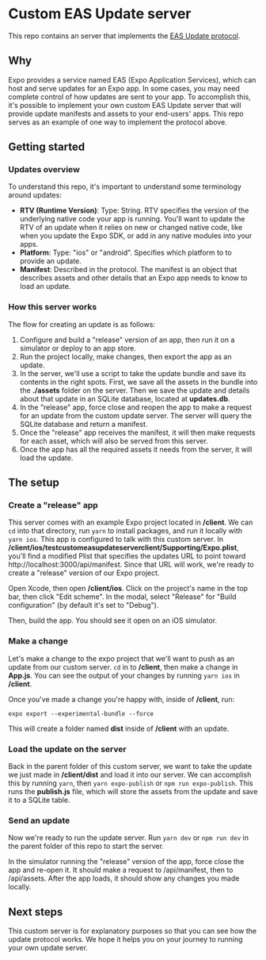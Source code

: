 # Custom EAS Update server

This repo contains an server that implements the [EAS Update protocol](https://github.com/expo/expo/pull/12461).

## Why

Expo provides a service named EAS (Expo Application Services), which can host and serve updates for an Expo app. In some cases, you may need complete control of how updates are sent to your app. To accomplish this, it's possible to implement your own custom EAS Update server that will provide update manifests and assets to your end-users' apps. This repo serves as an example of one way to implement the protocol above.

## Getting started

### Updates overview

To understand this repo, it's important to understand some terminology around updates:

- **RTV (Runtime Version)**: Type: String. RTV specifies the version of the underlying native code your app is running. You'll want to update the RTV of an update when it relies on new or changed native code, like when you update the Expo SDK, or add in any native modules into your apps.
- **Platform**: Type: "ios" or "android". Specifies which platform to to provide an update.
- **Manifest**: Described in the protocol. The manifest is an object that describes assets and other details that an Expo app needs to know to load an update.

### How this server works

The flow for creating an update is as follows:

1. Configure and build a "release" version of an app, then run it on a simulator or deploy to an app store.
2. Run the project locally, make changes, then export the app as an update.
3. In the server, we'll use a script to take the update bundle and save its contents in the right spots. First, we save all the assets in the bundle into the **./assets** folder on the server. Then we save the update and details about that update in an SQLite database, located at **updates.db**.
4. In the "release" app, force close and reopen the app to make a request for an update from the custom update server. The server will query the SQLite database and return a manifest.
5. Once the "release" app receives the manifest, it will then make requests for each asset, which will also be served from this server.
6. Once the app has all the required assets it needs from the server, it will load the update.

## The setup

### Create a "release" app

This server comes with an example Expo project located in **/client**. We can `cd` into that directory, run `yarn` to install packages, and run it locally with `yarn ios`. This app is configured to talk with this custom server. In **/client/ios/testcustomeasupdateserverclient/Supporting/Expo.plist**, you'll find a modified Plist that specifies the updates URL to point toward http://localhost:3000/api/manifest. Since that URL will work, we're ready to create a "release" version of our Expo project.

Open Xcode, then open **/client/ios**. Click on the project's name in the top bar, then click "Edit scheme". In the modal, select "Release" for "Build configuration" (by default it's set to "Debug").

Then, build the app. You should see it open on an iOS simulator.

### Make a change

Let's make a change to the expo project that we'll want to push as an update from our custom server. `cd` in to **/client**, then make a change in **App.js**. You can see the output of your changes by running `yarn ios` in **/client**.

Once you've made a change you're happy with, inside of **/client**, run:

```
expo export --experimental-bundle --force
```

This will create a folder named **dist** inside of **/client** with an update.

### Load the update on the server

Back in the parent folder of this custom server, we want to take the update we just made in **/client/dist** and load it into our server. We can accomplish this by running `yarn`, then `yarn expo-publish` or `npm run expo-publish`. This runs the **publish.js** file, which will store the assets from the update and save it to a SQLite table.

### Send an update

Now we're ready to run the update server. Run `yarn dev` or `npm run dev` in the parent folder of this repo to start the server.

In the simulator running the "release" version of the app, force close the app and re-open it. It should make a request to /api/manifest, then to /api/assets. After the app loads, it should show any changes you made locally.

## Next steps

This custom server is for explanatory purposes so that you can see how the update protocol works. We hope it helps you on your journey to running your own update server.
